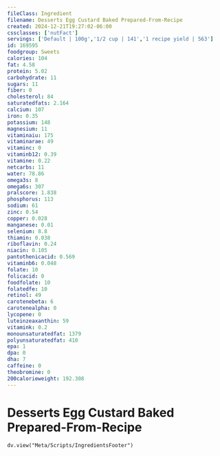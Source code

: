 ```yaml
---
fileClass: Ingredient
filename: Desserts Egg Custard Baked Prepared-From-Recipe
created: 2024-12-21T19:27:02-06:00
cssclasses: ['nutFact']
servings: ['Default | 100g','1/2 cup | 141','1 recipe yield | 563']
id: 169595
foodgroup: Sweets
calories: 104
fat: 4.58
protein: 5.02
carbohydrate: 11
sugars: 11
fiber: 0
cholesterol: 84
saturatedfats: 2.164
calcium: 107
iron: 0.35
potassium: 148
magnesium: 11
vitaminaiu: 175
vitaminarae: 49
vitaminc: 0
vitaminb12: 0.39
vitamine: 0.22
netcarbs: 11
water: 78.86
omega3s: 8
omega6s: 307
pralscore: 1.838
phosphorus: 113
sodium: 61
zinc: 0.54
copper: 0.028
manganese: 0.01
selenium: 8.8
thiamin: 0.038
riboflavin: 0.24
niacin: 0.105
pantothenicacid: 0.569
vitaminb6: 0.048
folate: 10
folicacid: 0
foodfolate: 10
folatedfe: 10
retinol: 49
carotenebeta: 6
carotenealpha: 0
lycopene: 0
luteinzeaxanthin: 59
vitamink: 0.2
monounsaturatedfat: 1379
polyunsaturatedfat: 410
epa: 1
dpa: 0
dha: 7
caffeine: 0
theobromine: 0
200calorieweight: 192.308
---
```


# Desserts Egg Custard Baked Prepared-From-Recipe

```dataviewjs
dv.view("Meta/Scripts/IngredientsFooter")
```